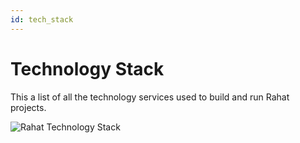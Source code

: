 ```yaml
---
id: tech_stack
---
```


# Technology Stack

This a list of all the technology services used to build and run Rahat projects. 

![Rahat Technology Stack](https://assets.rumsan.com/esatya/rahat-rahat-tech-stack-.drawio.png)
